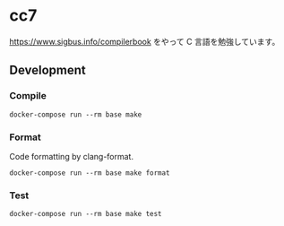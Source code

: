 # cc7

https://www.sigbus.info/compilerbook をやって C 言語を勉強しています。

## Development

### Compile

```
docker-compose run --rm base make
```

### Format

Code formatting by clang-format.

```
docker-compose run --rm base make format
```

### Test

```
docker-compose run --rm base make test
```
